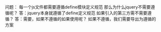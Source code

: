 问题：
  每一个js文件都需要遵循define模块定义规范
  那么为什么jquery不需要遵循呢？
    答：jquery本身就遵循了define定义规范
  如果引入的第三方需不需要遵循？
    答：需要，如果不遵循的如果使用呢？
        如果不遵循，我们需要导出为遵循的方案
